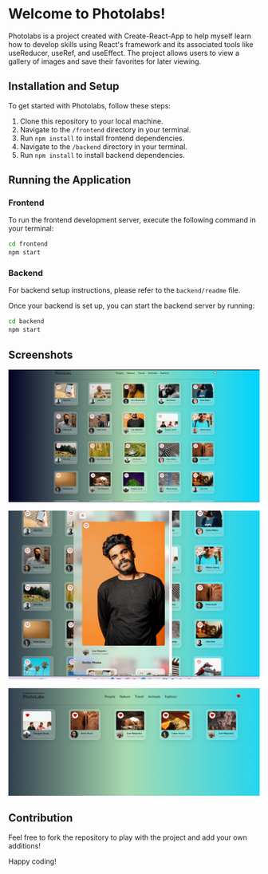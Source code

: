 # Welcome to Photolabs!

Photolabs is a project created with Create-React-App to help myself learn how to develop skills using React's framework and its associated tools like useReducer, useRef, and useEffect. The project allows users to view a gallery of images and save their favorites for later viewing.

## Installation and Setup

To get started with Photolabs, follow these steps:

1. Clone this repository to your local machine.
2. Navigate to the `/frontend` directory in your terminal.
3. Run `npm install` to install frontend dependencies.
4. Navigate to the `/backend` directory in your terminal.
5. Run `npm install` to install backend dependencies.

## Running the Application

### Frontend

To run the frontend development server, execute the following command in your terminal:

```sh
cd frontend
npm start
```

### Backend

For backend setup instructions, please refer to the `backend/readme` file.

Once your backend is set up, you can start the backend server by running:

```sh
cd backend
npm start
```

## Screenshots

![Hero](./frontend/public/screenshots/Screenshot%202024-02-05%20195854.png)

![Modal](./frontend/public/screenshots/Screenshot%202024-02-05%20195912.png)

![Favorites](./frontend/public/screenshots/Screenshot%202024-02-05%20195935.png)

## Contribution

Feel free to fork the repository to play with the project and add your own additions!

Happy coding!